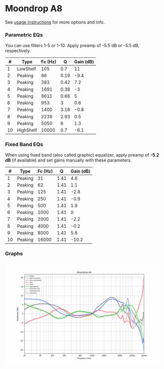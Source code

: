 # Moondrop A8
See [usage instructions](https://github.com/jaakkopasanen/AutoEq#usage) for more options and info.

### Parametric EQs
You can use filters 1-5 or 1-10. Apply preamp of -5.5 dB or -5.5 dB, respectively.

|   # | Type      |   Fc (Hz) |    Q |   Gain (dB) |
|-----|-----------|-----------|------|-------------|
|   1 | LowShelf  |       105 | 0.7  |        11   |
|   2 | Peaking   |        86 | 0.19 |        -9.4 |
|   3 | Peaking   |       383 | 0.42 |         7.2 |
|   4 | Peaking   |      1691 | 0.38 |        -3   |
|   5 | Peaking   |      8611 | 0.66 |         5   |
|   6 | Peaking   |       953 | 3    |         0.6 |
|   7 | Peaking   |      1400 | 3.16 |        -0.8 |
|   8 | Peaking   |      2239 | 2.93 |         0.5 |
|   9 | Peaking   |      5050 | 6    |         1.3 |
|  10 | HighShelf |     10000 | 0.7  |        -6.1 |

### Fixed Band EQs
When using fixed band (also called graphic) equalizer, apply preamp of **-5.2 dB** (if available) and set gains manually with these parameters.

|   # | Type    |   Fc (Hz) |    Q |   Gain (dB) |
|-----|---------|-----------|------|-------------|
|   1 | Peaking |        31 | 1.41 |         4.6 |
|   2 | Peaking |        62 | 1.41 |         1.1 |
|   3 | Peaking |       125 | 1.41 |        -2.8 |
|   4 | Peaking |       250 | 1.41 |        -0.9 |
|   5 | Peaking |       500 | 1.41 |         1.9 |
|   6 | Peaking |      1000 | 1.41 |         0   |
|   7 | Peaking |      2000 | 1.41 |        -2.2 |
|   8 | Peaking |      4000 | 1.41 |        -0.2 |
|   9 | Peaking |      8000 | 1.41 |         5.8 |
|  10 | Peaking |     16000 | 1.41 |       -10.2 |

### Graphs
![](./Moondrop%20A8.png)
